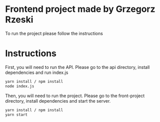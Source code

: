 # Frontend project made by Grzegorz Rzeski

To run the project please follow the instructions 

# Instructions

First, you will need to run the API. Please go to the api directory, install dependencies and run index.js

```bash
yarn install / npm install 
node index.js
```

Then, you will need to run the project. Please go to the front-project directory, install dependencies and start the server.

```bash
yarn install / npm install
yarn start
```